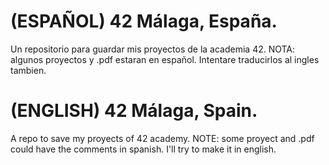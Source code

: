 # (ESPAÑOL) 42 Málaga, España.
Un repositorio para guardar mis proyectos de la academia 42.
NOTA: algunos proyectos y .pdf estaran en español. Intentare traducirlos al ingles tambien.
# (ENGLISH) 42 Málaga, Spain.
A repo to save my proyects of 42 academy.
NOTE: some proyect and .pdf could have the comments in spanish. I'll try to make it in english.
